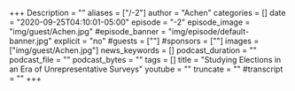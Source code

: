 +++
Description = ""
aliases = ["/-2"]
author = "Achen"
categories = []
date = "2020-09-25T04:10:01-05:00"
episode = "-2"
episode_image = "img/guest/Achen.jpg"
#episode_banner = "img/episode/default-banner.jpg"
explicit = "no"
#guests = [""]
#sponsors = [""]
images = ["img/guest/Achen.jpg"]
news_keywords = []
podcast_duration = ""
podcast_file = ""
podcast_bytes = ""
tags = []
title = "Studying Elections in an Era of Unrepresentative Surveys"
youtube = ""
truncate = ""
#transcript = ""
+++
